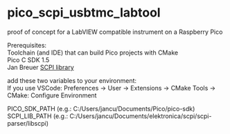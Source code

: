 # pico_scpi_usbtmc_labtool
proof of concept for a LabVIEW compatible instrument on a Raspberry Pico

Prerequisites:  
Toolchain (and IDE) that can build Pico projects with CMake  
Pico C SDK 1.5  
Jan Breuer [SCPI library](https://github.com/j123b567/scpi-parser)  

add these two variables to your environment:  
If you use VSCode: Preferences -> User -> Extensions -> CMake Tools -> CMake: Configure Environment

PICO_SDK_PATH (e.g.: C:/Users/jancu/Documents/Pico/pico-sdk)  
SCPI_LIB_PATH (e.g.: C:/Users/jancu/Documents/elektronica/scpi/scpi-parser/libscpi)

